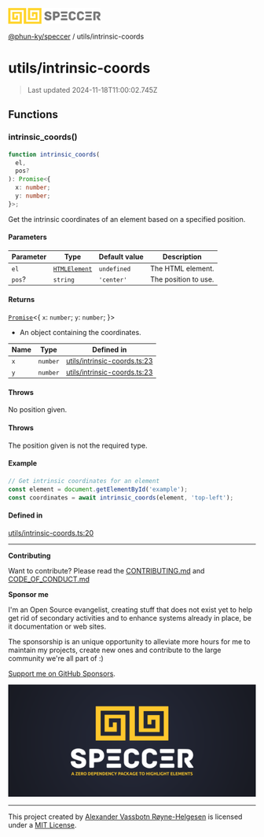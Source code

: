 <div>
  <img alt="SPECCER logo" src="https://raw.githubusercontent.com/phun-ky/speccer/main/public/logo-speccer-horizontal-colored-package.svg?raw=true" style="max-height:32px;" />
</div>

[@phun-ky/speccer](../README.md) / utils/intrinsic-coords

# utils/intrinsic-coords

> Last updated 2024-11-18T11:00:02.745Z

## Functions

### intrinsic_coords()

```ts
function intrinsic_coords(
  el,
  pos?
): Promise<{
  x: number;
  y: number;
}>;
```

Get the intrinsic coordinates of an element based on a specified position.

#### Parameters

| Parameter | Type                                                                    | Default value | Description          |
| --------- | ----------------------------------------------------------------------- | ------------- | -------------------- |
| `el`      | [`HTMLElement`](https://developer.mozilla.org/docs/Web/API/HTMLElement) | `undefined`   | The HTML element.    |
| `pos`?    | `string`                                                                | `'center'`    | The position to use. |

#### Returns

[`Promise`](https://developer.mozilla.org/docs/Web/JavaScript/Reference/Global_Objects/Promise)\<\{
`x`: `number`;
`y`: `number`;
}>

- An object containing the coordinates.

| Name | Type     | Defined in                                                                                                     |
| ---- | -------- | -------------------------------------------------------------------------------------------------------------- |
| `x`  | `number` | [utils/intrinsic-coords.ts:23](https://github.com/phun-ky/speccer/blob/main/src/utils/intrinsic-coords.ts#L23) |
| `y`  | `number` | [utils/intrinsic-coords.ts:23](https://github.com/phun-ky/speccer/blob/main/src/utils/intrinsic-coords.ts#L23) |

#### Throws

No position given.

#### Throws

The position given is not the required type.

#### Example

```ts
// Get intrinsic coordinates for an element
const element = document.getElementById('example');
const coordinates = await intrinsic_coords(element, 'top-left');
```

#### Defined in

[utils/intrinsic-coords.ts:20](https://github.com/phun-ky/speccer/blob/main/src/utils/intrinsic-coords.ts#L20)

---

**Contributing**

Want to contribute? Please read the [CONTRIBUTING.md](https://github.com/phun-ky/speccer/blob/main/CONTRIBUTING.md) and [CODE_OF_CONDUCT.md](https://github.com/phun-ky/speccer/blob/main/CODE_OF_CONDUCT.md)

**Sponsor me**

I'm an Open Source evangelist, creating stuff that does not exist yet to help get rid of secondary activities and to enhance systems already in place, be it documentation or web sites.

The sponsorship is an unique opportunity to alleviate more hours for me to maintain my projects, create new ones and contribute to the large community we're all part of :)

[Support me on GitHub Sponsors](https://github.com/sponsors/phun-ky).

![Speccer banner, with logo and slogan: A zero dependency package to annotate or highlight elements](https://github.com/phun-ky/speccer/blob/main/public/speccer-banner.png?raw=true)

---

This project created by [Alexander Vassbotn Røyne-Helgesen](http://phun-ky.net) is licensed under a [MIT License](https://choosealicense.com/licenses/mit/).
